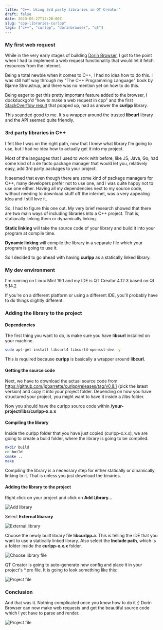 ```yaml
---
title: "C++: Using 3rd party libraries in QT Creator"
draft: false
date: 2020-06-27T12:20:00Z
slug: "cpp-libraries-curlpp"
tags: ["c++", "curlpp", "dorinbrowser", "qt"]
---
```

### My first web request

While in the very early stages of building [Dorin Browser](https://github.com/dorin131/DorinBrowser), I got to the point when I had to implement a web request functionality that would let it fetch resources from the internet.

Being a total newbie when it comes to C++, I had no idea how to do this. I was still half way through my "The C++ Programming Language" book by Bjarne Stroustrup, and there was no mention yet on how to do this.

Being eager to get this pretty important feature added to the browser, I dockduckgo'd "how to make a web request in cpp" and the first [StackOverflow result](https://stackoverflow.com/questions/1011339/how-do-you-make-a-http-request-with-c) that popped up, had as answer the **curlpp** library.

This sounded good to me. It's a wrapper around the trusted **libcurl** library and the API seemed quite friendly.


### 3rd party libraries in C++

I felt like I was on the right path, now that I knew what library I'm going to use, but I had no idea how to actually get it into my project.

Most of the languages that I used to work with before, like JS, Java, Go, had some kind of a de facto package manager that would let you, relatively easy, add 3rd party packages to your project.

It seemed that even though there are some kind of package managers for C++, many developers prefer not to use one, and I was quite happy not to use one either. Having all my dependencies next to my source code, without needing to download stuff off the internet, was a very appealing idea and I still love it.

So, I had to figure this one out. My very brief research showed that there are two main ways of including libraries into a C++ project. That is, statiacally linking them or dynamically linking. 

**Static linking** will take the source code of your library and build it into your program at compile time.

**Dynamic linking** will compile the library in a separate file which your program is going to use it.

So I decided to go ahead with having **curlpp** as a statically linked library.


### My dev environment

I'm running on Linux Mint 19.1 and my IDE is QT Creator 4.12.3 based on Qt 5.14.2

If you're on a different platform or using a different IDE, you'll probably have to do things slightly different.


### Adding the library to the project


#### Dependencies

The first thing you want to do, is make sure you have **libcurl** installed on your machine.

```bash
sudo apt-get install libcurl4 libcurl4-openssl-dev -y
```

This is required because **curlpp** is basically a wrapper around **libcurl**.


#### Getting the source code

Next, we have to download the actual source code from https://github.com/jpbarrette/curlpp/releases/tag/v0.8.1 (pick the latest version) and copy it into your project folder. Depending on how you have structured your project, you might want to have it inside a /libs folder.

Now you should have the curlpp source code within **/your-project/libs/curlpp-x.x.x**


#### Compiling the library

Inside the curlpp folder that you have just copied (curlpp-x.x.x), we are going to create a build folder, where the library is going to be compiled.

```bash
mkdir build
cd build
cmake ..
make
```

Compiling the library is a necessary step for either statically or dinamically linking to it. That is unless you just download the binaries.

#### Adding the library to the project

Right click on your project and click on **Add Library...**

![Add library](/img/cpp-curlpp-library-static-link/1.png)

Select **External libarary**

![External library](/img/cpp-curlpp-library-static-link/2.png)

Choose the newly built library file **libcurlpp.a**. This is telling the IDE that you want to use a statically linked library.
Also select the **Include path**, which is a folder inside the **curlpp-x.x.x** folder.

![Choose library file](/img/cpp-curlpp-library-static-link/3.png)

QT Creator is going to auto-generate new config and place it in your project's *.pro file.
It is going to look something like this:

![Project file](/img/cpp-curlpp-library-static-link/4.png)


### Conclusion

And that was it. Nothing complicated once you know how to do it :)
Dorin Browser can now make web requests and get the beautiful source code which I yet have to parse and render.

![Project file](/img/cpp-curlpp-library-static-link/5.png)
